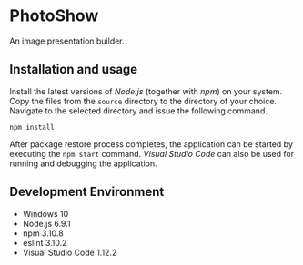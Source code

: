 # PhotoShow

An image presentation builder.

## Installation and usage

Install the latest versions of _Node.js_ (together with _npm_) on your system. Copy the files from the `source` directory to the directory of your choice. Navigate to the selected directory and issue the following command.

    npm install

After package restore process completes, the application can be started by executing the `npm start` command. _Visual Studio Code_ can also be used for running and debugging the application.

## Development Environment

  * Windows 10
  * Node.js 6.9.1
  * npm 3.10.8
  * eslint 3.10.2
  * Visual Studio Code 1.12.2
